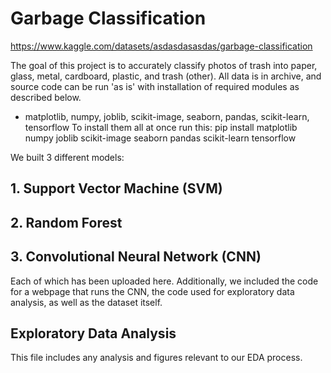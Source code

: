 # Garbage Classification 
https://www.kaggle.com/datasets/asdasdasasdas/garbage-classification

The goal of this project is to accurately classify photos of trash into paper, glass, metal, cardboard, plastic, and trash (other).
All data is in archive, and source code can be run 'as is' with installation of required modules as described below. 
- matplotlib, numpy, joblib, scikit-image, seaborn, pandas, scikit-learn, tensorflow
To install them all at once run this: 
pip install matplotlib numpy joblib scikit-image seaborn pandas scikit-learn tensorflow

We built 3 different models:
## 1. Support Vector Machine (SVM)
## 2. Random Forest
## 3. Convolutional Neural Network (CNN)
Each of which has been uploaded here. Additionally, we included the code for a webpage that runs the CNN, the code used for exploratory data analysis, as well as the dataset itself. 
## Exploratory Data Analysis
This file includes any analysis and figures relevant to our EDA process. 
